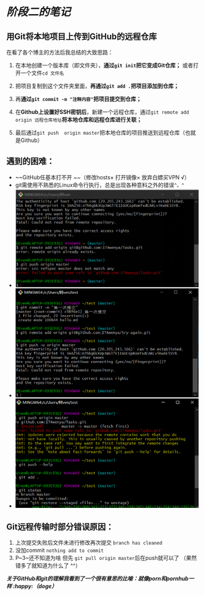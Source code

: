 
# *阶段二的笔记*


## 用Git将本地项目上传到GitHub的远程仓库

  在看了各个博主的方法后我总结的大致思路：

1. 在本地创建一个版本库（即文件夹），**通过`git init`把它变成Git仓库；** 或者打开一个文件`cd 文件名`

2) 把项目复制到这个文件夹里面，**再通过`git add .`把项目添加到仓库；**

3. 再**通过`git commit -m "注释内容"`把项目提交到仓库；**

4. 在**Github上设置好SSH密钥后**，新建一个远程仓库，通过`git remote add origin 远程仓库地址`**将本地仓库和远程仓库进行关联；**

5. 最后通过`git push  origin master`把本地仓库的项目推送到远程仓库（也就是Github）



## 遇到的困难：

+ ~~GitHub任基本打不开 ~~（修改hosts× 打开镜像× 放弃白嫖买VPN √）
+ git需使用不熟悉的Linux命令行执行，总是出现各种意料之外的错误`^。^`
+ ![错误1.png](https://github.com/ITAwenya/Tasks/blob/main/%E9%94%99%E8%AF%AF1.png?raw=true)
+ ![错误2.png](https://github.com/ITAwenya/Tasks/blob/main/%E9%94%99%E8%AF%AF2.png?raw=true)
+ ![错误3.png](https://github.com/ITAwenya/Tasks/blob/main/%E9%94%99%E8%AF%AF3.png?raw=true)



## Git远程传输时部分错误原因： 

1. 上次提交失败后文件未进行修改再次提交  `branch has cleaned`
2. 没加commit `nothing add to commit`
3. P~3~还不知道为啥 但先 `git pull origin master`后在push就可以了 （果然错多了就知道为什么了 ^^）



​     ***关于GitHub和git的理解我看到了一个很有意思的比喻：就像porn和pornhub一样  :happy:（doge）***

